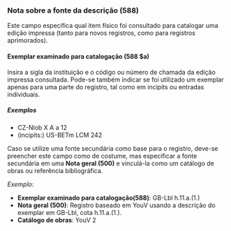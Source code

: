 ### Nota sobre a fonte da descrição (588)  

Este campo especifica qual item físico foi consultado para catalogar uma edição impressa (tanto para novos registros, como para registros aprimorados).  

#### Exemplar examinado para catalogação (588 $a)
Insira a sigla da instituição e o código ou número de chamada da edição impressa consultada. Pode-se também indicar se foi utilizado um exemplar apenas para uma parte do registro, tal como em incipits ou entradas individuais.

##### Exemplos

- CZ-Nlob X A a 12
- (incipits:) US-BETm LCM 242

Caso se utilize uma fonte secundária como base para o registro, deve-se preencher este campo como de costume, mas especificar a fonte secundária em uma **Nota geral (500)** e vinculá-la como um catálogo de obras ou referência bibliográfica.

_Exemplo:_

- **Exemplar examinado para catalogação(588)**: GB-Lbl h.11.a.(1.)
- **Nota geral (500)**: Registro baseado em YouV usando a descrição do exemplar em GB-Lbl, cota h.11.a.(1.).
- **Catálogo de obras**: YouV 2